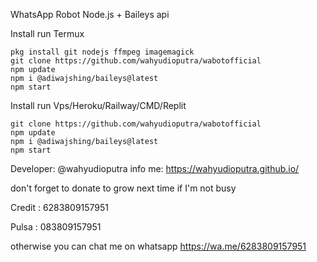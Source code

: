 WhatsApp Robot Node.js + Baileys api

Install run Termux
```
pkg install git nodejs ffmpeg imagemagick
git clone https://github.com/wahyudioputra/wabotofficial
npm update
npm i @adiwajshing/baileys@latest
npm start
```

Install run Vps/Heroku/Railway/CMD/Replit

```
git clone https://github.com/wahyudioputra/wabotofficial
npm update
npm i @adiwajshing/baileys@latest
npm start
```

Developer: @wahyudioputra
info me: https://wahyudioputra.github.io/

don't forget to donate to grow next time if I'm not busy

Credit : 6283809157951

Pulsa : 083809157951

otherwise you can chat me on whatsapp 
https://wa.me/6283809157951
